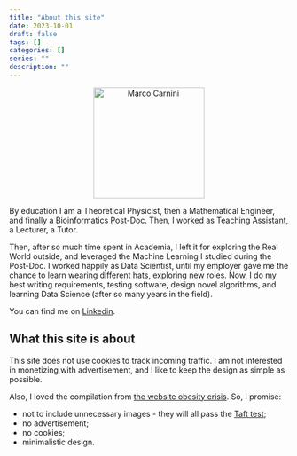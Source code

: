 ```yaml
---
title: "About this site"
date: 2023-10-01
draft: false
tags: []
categories: []
series: ""
description: ""
---
```

<p style="text-align:center;"><img src="/images/profile.jpg" alt="Marco Carnini" width="200" height="200"></p>

By education I am a Theoretical Physicist, then a Mathematical Engineer, and finally a Bioinformatics Post-Doc. Then, I worked as Teaching Assistant, a Lecturer, a Tutor.

Then, after so much time spent in Academia, I left it for exploring the Real World outside, and leveraged the Machine Learning I studied during the Post-Doc. I worked happily as Data Scientist, until my employer gave me the chance to learn wearing different hats, exploring new roles. Now, I do my best writing requirements, testing software, design novel algorithms, and learning Data Science (after so many years in the field).

You can find me on [Linkedin](https://www.linkedin.com/in/marcocarnini/).

## What this site is about

This site does not use cookies to track incoming traffic. I am not interested in monetizing with advertisement, and I like to keep the design as simple as possible.

Also, I loved the compilation from [the website obesity crisis](https://idlewords.com/talks/website_obesity.htm). So, I promise:

* not to include unnecessary images - they will all pass the [Taft test](https://tafttest.com/);
* no advertisement;
* no cookies;
* minimalistic design.

